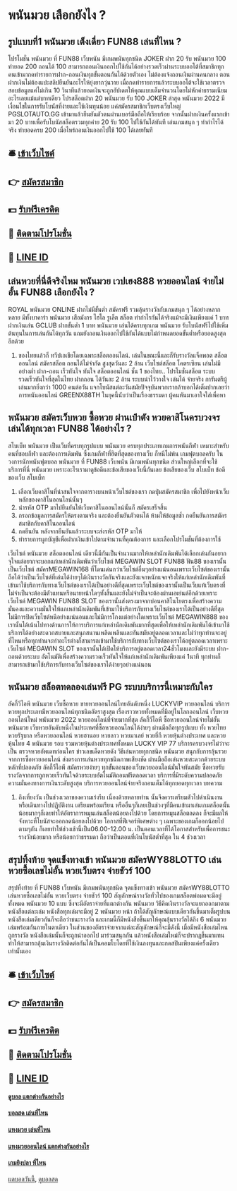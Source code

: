 # พนันมวย เลือกยังไง ?
## รูปแบบที่1 พนันมวย เต็งเดี่ยว FUN88 เล่นที่ไหน ?
โปรโมชั่น พนันมวย ที่ FUN88 เว็บพนัน มีเกมพนันทุกชนิด JOKER ฝาก 20 รับ พนันมวย 100 ทำยอด 200 ถอนได้ 100 สามารถถอนเงินออกไปใช้กันได้อย่างรวดเร็วผ่านระบบออโต้ที่สมาชิกทุกคนเข้ามากดทำรายการฝาก-ถอนเงินทุกขั้นตอนกันได้ด้วยตัวเอง ไม่ต้องแจ้งถอนเงินผ่านคนกลาง ตอนฝากเงินไม่ต้องแปะสลิปยืนยันอะไรให้ยุ่งยากวุ่นวาย เมื่อกดทำรายการแล้วระบบออโต้จะใช้เวลาตรวจสอบข้อมูลแค่ไม่เกิน 10 วินาทีแล้วยอดเงินจะถูกอัปเดตให้คุณแบบเต็มจำนวนโดยไม่หักค่าธรรมเนียมอะไรเลยแม้แต่บาทเดียว
โปรสล็อตฝาก 20 พนันมวย รับ 100 JOKER ล่าสุด พนันมวย 2022 มีเงื่อนไขในการรับโบนัสที่ง่ายและใช้เงินทุนน้อย แค่สมัครสมาชิกเว็บตรงเว็บใหญ่ PGSLOTAUTO.GG เข้ามาแล้วยืนยันตัวตนผ่านเบอร์มือถือให้เรียบร้อย จากนั้นฝากเงินครั้งแรกเข้ามา 20 บาทเพื่อรับโบนัสสล็อตรวมทุกค่าย 20 รับ 100 ไปใช้กันได้ทันที เล่นเกมสนุก ๆ ทำกำไรได้จริง ทำยอดครบ 200 เมื่อไหร่ถอนเงินออกไปใช้ 100 ได้เลยทันที

## 🛎 [เข้าเว็บไซต์](https://bit.ly/3SdLNi2)
## 👉 [สมัครสมาชิก](https://bit.ly/3SdLNi2)
## 💵 [รับฟรีเครดิต](https://bit.ly/3dyRKHj)
## 👑 [ติดตามโปรโมชั่น](https://bit.ly/3dyRKHj)
## 📱 [LINE ID](https://bit.ly/3dyRKHj)

## เล่นหวยที่นี่ดีจริงไหม พนันมวย เวปเฮง888 หวยออนไลน์ จ่ายไม่อั้น FUN88 เลือกยังไง ?
ROYAL พนันมวย ONLINE ฝากไม่มีขั้นต่ำ สมัครฟรี รวมลุ้นรางวัลกับเกมสนุก ๆ ได้อย่างหลากหลาย มีทั้งบาคาร่า พนันมวย เสือมังกร ไฮโล รูเล็ต สล็อต ทำกำไรกันได้จริงแม้จะมีเงินเพียงแค่ 1 บาท ฝากเงินเล่น GCLUB ฝากขั้นต่ำ 1 บาท พนันมวย เล่นได้ครบทุกเกม พนันมวย รับโบนัสฟรีไปใช้เพิ่มต้นทุนในการเล่นกันได้ทุกวัน แถมยังถอนเงินออกไปใช้กันได้แบบไม่กำหนดยอดขั้นต่ำหรือยอดสูงสุดอีกด้วย
1. ของไทยแล้วก็ ทวีปเอเชียโดยเฉพาะสล็อตออนไลน์. เล่นในขณะนี้และก็รับรางวัลแจ็คพอต สล็อตออนไลน์ สมัครสล็อต ถอนได้ไม่จำกัด สูงสุดวันละ 2 ล้าน เว็บไซต์สล็อต โคตรเซียน เล่นไม่มีอย่างต่ำ ฝาก-ถอน เร็วทันใจ ทันใจ สล็อตออนไลน์ ชั้น 1 ของไทย.. โปรโมชั่นสล็อต ระบบรวดเร็วทันใจที่สุดในไทย ฝากถอน ได้วันละ 2 ล้าน ระบบน่าไว้วางใจ เล่นได้ จ่ายจริง การันตรีผู้เล่นมากยิ่งกว่า 1000 คนต่อวัน แจกโบนัสแต่ละวันสมัยปัจจุบันพวกเรากล้าบอกได้เต็มปากเลยว่า การพนันออนไลน์ GREENX88TH ในยุคนี้นับว่าเป็นเรื่องธรรมดา ผู้คนหันมาเอาใจใส่เพื่อหา

## พนันมวย สมัครเว็บหวย ซื้อหวย ผ่านเป๋าตัง หวยคาสิโนครบวงจรเล่นได้ทุกเวลา FUN88 ได้อย่างไร ?
สโบเบ็ท พนันมวย เป็นเว็บที่ครบทุกรูปแบบ พนันมวย ครบทุกประเภทเกมการพนันกีฬา เหมาะสำหรับคนที่ชอบกีฬา และต้องการเดิมพัน ซึ่งเกมกีฬาที่ฮิตที่สุดของทางเว็บ ก็หนีไม่พ้น เกมฟุตบอลครับ ในวงการนักพนันฟุตบอล พนันมวย ที่ FUN88 เว็บพนัน มีเกมพนันทุกชนิด ส่วนใหญ่เลือกที่จะใช้บริการที่นี่ พนันมวย เพราะอะไรเรามาดูข้อดีและข้อเสียของเว็บนี้กันเลย
ข้อเสียของเว็บ สโบเบ็ท
ข้อดีของเว็บ สโบเบ็ท
1. เลือกเว็บคาสิโนที่น่าสนใจจากตารางบนหน้าเว็บไซต์ของเรา กดปุ่มสมัครสมาชิก เพื่อไปยังหน้าเว็บหลักของคาสิโนออนไลน์นั้นๆ
2. นำรหัส OTP มาไปยืนยันให้เว็บคาสิโนออนไลน์นั้นก็ สมัครเสร็จสิ้น
3. กรอกข้อมูลการสมัครให้ตรงตามจริง และต้องยืนยันตัวตนได้ ห้ามให้ข้อมูลซ้ำ กดยืนยันการสมัครสมาชิกกับคาสิโนออนไลน์
4. กดยืนยัน หลังจากยืนยันแล้วระบบจะส่งรหัส OTP มาให้
5. ทำรายการผูกบัญชีเพื่อฝากเงินเข้าไปตามจำนวนที่คุณต้องการ และเลือกโปรโมชั่นที่ต้องการใช้

เว็บไซต์ พนันมวย สล็อตออนไลน์ เดียวนี้มีกันเป็นจำนวนมากให้เหล่านักเดิมพันได้เลือกเล่นกันอยากจุใจแต่อยากจะบอกแก่เหล่านักเดิมพันว่าเว็บไซต์ MEGAWIN SLOT FUN88 ฟัน88 ของเรานั้นเป็นเว็บไซต์ สมัครMEGAWIN168 ที่โดนเด่นกว่าเว็บไซต์อื่นๆอย่างแน่นอนเพราะเว็บไซต์ของเรานั้นถือได้ว่าเป็นเว็บไซต์ที่เล่นได้ง่ายๆได้เงินรางวัลกันจริงและยังแจกหนักแจกจริงให้แก่เหล่านักเดิมพันที่เข้ามาใช้บริการกับทางเว็บไซต์ของเราได้เป็นอย่างดีที่สุดเพราะเว็บไซต์ของเรานั้นเป็นเว็บแท้เว็บตรงที่ไม่จำเป็นจะต้องมีตัวแทนหรือนายหน้าใดๆทั้งสิ้นและยังไม่จำเป็นจะต้องผ่านเอเย่นต์อีกด้วยเพราะเว็บไซต์ MEGAWIN FUN88 SLOT ของเรานั้นส่งตรงมาจากบ่อนคาสิโนโยตรงเพื่อสร้างความมั่นคงและความมั่นใจให้แกเหล่านักเดิมพันที่เข้ามาใช้บริการกับทางเว็บไซต์ของเราได้เป็นอย่างดีที่สุดไม่มีการปิดเว็บไซต์หนีอย่างแน่นอนและไม่มีการโกงแต่อย่างใดเพราะเว็บไซต์ MEGAWIN888 ของเรานั้นได้เน้นไปทางด้านการให้การบริการแก่เหล่านักเดิมพันมากที่สุดเพื่อให้เหล่านักเดิมพันได้เข้ามาใช้บริการได้อย่างสะดวกสบายและสนุกสนานเพลิดเพลินและทันสมัยอยู่ตลอดเวลาและไม่ว่าทุกท่านจะอยู่ที่ไหนหรือทุกท่านจะทำอะไรต่างก็สามารถเข้ามาใช้บริการกับทางเว็บไซต์ของเราได้อยู่ตลอดเวลาเพราะเว็บไซต์ MEGAWIN SLOT ของเรานั้นได้เปิดให้บริการอยู่ตลอดเวลา24ชั่วโมงและยังมีระบบ ฝาก-ถอนด้วยระบบ อัตโนมัติเพื่อสร้างความรวดเร็วทันใจให้แก่เหล่านักเดิมพันเพียงแค่ 1นาที ทุกท่านก็สามารถเข้ามาใช้บริการกับทางเว็บไซต์ของเราได้ง่ายๆอย่างแน่นอน

## พนันมวย สล็อตทดลองเล่นฟรี PG ระบบบริการนี้เหมาะกับใคร
ลัคกี้วีไอพี พนันมวย เว็บซื้อหวย ขายหวยออนไลน์ไทยอันดับหนึ่ง LUCKYVIP หวยออนไลน์ บริการหวยทุกประเภทมีหวยออนไลน์ทุกชนิดอัตราสูงสุด เรื่องราวหวยทั้งหมดที่มีอยู่ในโลกออนไลน์ เว็บหวยออนไลน์ใหม่ พนันมวย 2022 หวยออนไลน์ที่จ่ายมากที่สุด ลัคกี้วีไอพี ซื้อหวยออนไลน์จ่ายไม่อั้น พนันมวย เว็บหวยอันดับหนึ่งในประเทศที่ซื้อหวยออนไลน์ได้ง่ายๆ ผ่านมือถือทุกรูปแบบ ทั้ง หวยไทย หวยรัฐบาล หรือหวยออนไลน์ หวยฮานอย หวยลาว หวยมาเลย์ หวยยี่กี หวยหุ้นต่างประเทศ และหวยหุ้นไทย 4 พนันมวย รอบ รวมหวยหุ้นต่างประเทศทั้งหมด LUCKY VIP 77 บริการครบวงจรไม่ว่าจะเป็น ตรวจหวยอัพเดทก่อนใคร ข่าวเลขเด็ดหวยดัง วิธีเล่นหวยทุกกชนิด พนันมวย สนุกกับการลุ้นรวยจากการซื้อหวยออนไลน์ ส่งตรงการเล่นหวยทุกชนิดภาพเสียงชัด ผ่านมือถือเล่นหวยสะดวกด้วยระบบหลักที่ปลอดภัย ลัคกี้วีไอพี สมัครหวยง่ายๆ ทุกขั้นตอนของเว็บหวยออนไลน์มั่นใจทันสมัย ซื้อหวยรับรางวัลจากการถูกหวยเร็วทันใจด้วยระบบอัตโนมัติถอนฟรีตลอดเวลา บริการที่มีระดับความปลอดภัยความมั่นคงทางการเงินระดับสูงสุด บริการหวยออนไลน์จ่ายจริงถอนเต็มได้ทุกยอดทุกเวลา
บทความ
1. ถึงเที่ยงวัน เป็นช่วงเวลาของความเร่งรีบ เนื่องด้วยหลายท่าน นั้นจึงควรเตรียมตัวไปดำเนินงาน หรือเดินทางไปปฏิบัติงาน เตรียมพร้อมเรียน หรืออื่นๆก็เลยเป็นช่วงๆที่มีคนเข้ามาเล่นเกมสล็อตนั้นน้อยมากๆก็เลยทำให้อัตราการหมุนเล่นสล็อตน้อยลงไปด้วย โดยการหมุนสล็อตลดลง ก็จะมีผลให้จังหวะที่โบนัสจะออกลดน้อยลงไปด้วย โอกาสที่ฟีเจอร์พิเศษต่าง ๆ เฉพาะของเกมก็ออกน้อยไปตามๆกัน ก็เลยทำให้ช่วงเช้านี้เป็น06.00-12.00 น. เป็นตอนเวลาที่ได้โอกาสสำหรับเพื่อการชนะรางวัลน้อยมาก หรือน้อยกว่าธรรมดา ถือว่าเป็นตอนที่เงินโบนัสต่ำที่สุด ใน 4 ช่วงเวลา

## สรุปทิ้งท้าย จุดแข็งทางเข้า พนันมวย สมัครWY88LOTTO เล่นหวยซื้อเลขไม่อั้น หวยเว็บตรง จ่ายชัวร์ 100
สรุปทิ้งท้าย ที่ FUN88 เว็บพนัน มีเกมพนันทุกชนิด จุดแข็งทางเข้า พนันมวย สมัครWY88LOTTO เล่นหวยซื้อเลขไม่อั้น หวยเว็บตรง จ่ายชัวร์ 100 สัญลักษณ์รางวัลทั่วไปของเกมสล็อตพ่อมดจะมีอยู่ทั้งหมด พนันมวย 10 แบบ ซึ่งจะมีอัตราจ่ายที่แตกต่างกัน พนันมวย วิธีคิดเงินรางวัลจะแยกออกมาตามหนังสือแต่ละเล่ม หนังสือทุกเล่มจะมีอยู่ 2 พนันมวย หน้า ถ้าได้สัญลักษณ์แบบเดียวกันขึ้นมาเต็มรูปบนหนังสือเล่มเดียวกันก็จะถือว่าชนะรางวัล และเกมนี้ก็มีหนังสือขึ้นมาให้คุณลุ้นรางวัลได้ถึง 6 พนันมวย เล่มพร้อมกันภายในตาเดียว ในส่วนของอัตราจ่ายจากแต่ละสัญลักษณ์ก็จะมีดังนี้
เมื่อมีหนังสือเล่มไหนถูกรางวัล หนังสือเล่มนั้นก็จะถูกนำออกไป มาร่วมสนุกกัน แล้วหนังสือเล่มใหม่ก็จะปรากฏขึ้นมาแทน ทำให้สามารถลุ้นเงินรางวัลติดต่อกันได้เป็นคอมโบโดยที่ใช้เงินลงทุนและกดสปินเพียงแค่ครั้งเดียวเท่านั้นเอง

## 🛎 [เข้าเว็บไซต์](https://bit.ly/3SdLNi2)
## 👉 [สมัครสมาชิก](https://bit.ly/3SdLNi2)
## 💵 [รับฟรีเครดิต](https://bit.ly/3dyRKHj)
## 👑 [ติดตามโปรโมชั่น](https://bit.ly/3dyRKHj)
## 📱 [LINE ID](https://bit.ly/3dyRKHj)

#### [ดูบอล แตกต่างกันอย่างไร](https://atom.io/themes/ดูบอล%20แตกต่างกันอย่างไร)
#### [บอลสด เล่นที่ไหน](https://atom.io/themes/บอลสด%20เล่นที่ไหน)
#### [แทงมวย เล่นที่ไหน](https://atom.io/themes/แทงมวย%20เล่นที่ไหน)
#### [แทงมวยออนไลน์ แตกต่างกันอย่างไร](https://atom.io/themes/แทงมวยออนไลน์%20แตกต่างกันอย่างไร)
#### [เกมยิงปลา ที่ไหน](https://atom.io/themes/เกมยิงปลา%20ที่ไหน)

[ผลบอลวันนี้](https://siamsport.tv "ผลบอลวันนี้"), [ดูบอลสด](https://siamsport.tv/ดูบอลสด "ดูบอลสด")